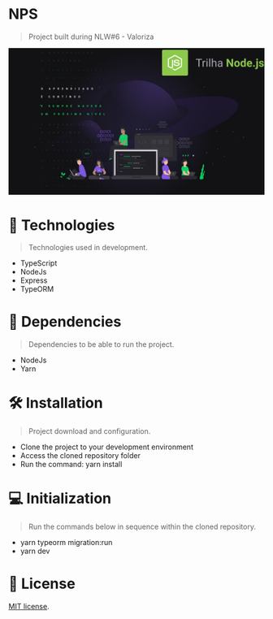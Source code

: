 # NPS
> Project built during NLW#6 - Valoriza

<img src="/public/github/nlw-trilha-nodejs.png" alt="NLW#6"/>

# :rocket: Technologies
> Technologies used in development.
- TypeScript
- NodeJs
- Express
- TypeORM

# :link: Dependencies
> Dependencies to be able to run the project.
- NodeJs
- Yarn

# :hammer_and_wrench: Installation
> Project download and configuration.

- Clone the project to your development environment
- Access the cloned repository folder
- Run the command: yarn install


# :computer: Initialization
> Run the commands below in sequence within the cloned repository.

- yarn typeorm migration:run
- yarn dev

# :memo: License
[MIT license](https://opensource.org/licenses/MIT).
